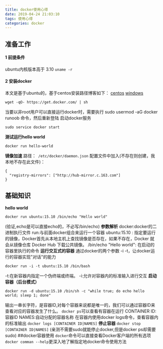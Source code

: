 ```yaml
---
title: docker使用心得
date: 2019-04-24 21:03:10
tags: 使用心得
categories: docker
---
```

## 准备工作
#### 1 前提条件
ubuntu内核版本高于 3.10  ```uname -r ```

#### 2 安装docker
本文是基于ubuntu的，基于centos安装路径博客如下：
[centos](http://www.runoob.com/docker/centos-docker-install.html "centos")
[windows](http://www.runoob.com/docker/windows-docker-install.html "windows")
```
wget -qO- https://get.docker.com/ | sh
```
当要以非root用户可以直接运行docker时，需要执行 sudo usermod -aG docker runoob 命令，然后重新登陆
启动docker服务
```
sudo service docker start
```
**测试运行hello world**
```
docker run hello-world
```
**镜像加速**
路径：``` /etc/docker/daemon.json```
配置文件中加入(不存在则创建，我本地不存在此文件)：
```
{
  "registry-mirrors": ["http://hub-mirror.c.163.com"]
}
```
## 基础知识
**hello world**
```
docker run ubuntu:15.10 /bin/echo "Hello world"
```
(验证,echo是可以直接echo的，不必写/bin/echo)
**参数解析**
docker:docker的二进制执行文件
run:与前面docker组合来运行一个容器
ubuntu:15.10 : 指定要运行的镜像，Docker首先从本地主机上查找镜像是否存在，如果不存在，Docker 就会从镜像仓库 Docker Hub 下载公共镜像。
/bin/echo "Hello world": 在启动的容器里执行的命令
**运行交互式的容器**
通过docker的两个参数 -i -t，让docker运行的容器实现"对话"的能力
```
docker run -i -t ubuntu:15.10 /bin/bash
```
-t:在新容器内指定一个伪终端或终端。
-i:允许对容器内的标准输入进行交互
**启动容器（后台模式）**
```
docker run -d ubuntu:15.10 /bin/sh -c "while true; do echo hello world; sleep 1; done"
```
输出一串长字符，是容器ID,对每个容器来说都是唯一的，我们可以通过容器ID来查看对应的容器发生了什么。
```docker ps```可以查看有容器在运行
CONTAINER ID:容器ID
NAMES:自动分配的容器名称
在容器内使用docker logs命令，查看容器内的标准输出
```docker logs [CONTAINER ID|NAMES]```
**停止容器**
```docker stop [CONTAINER ID|NAMES]```
(亲测不需要sudo就能停止docker,但是docker ps却需要sudo)
##docker容器使用
```docker```命令可以直接查看Docker客户端的所有选项
```docker comman --help```更深入地了解指定地docker命令使用方法
